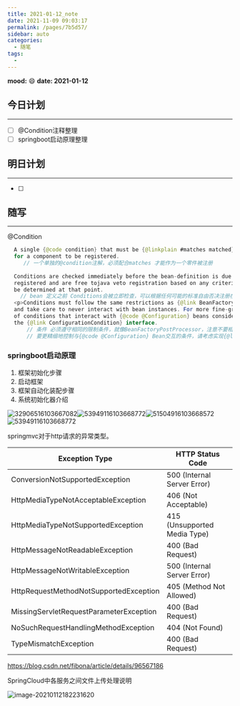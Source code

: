 ```yaml
---
title: 2021-01-12_note
date: 2021-11-09 09:03:17
permalink: /pages/7b5d57/
sidebar: auto
categories:
  - 随笔
tags:
  - 
---
```

**mood:** :smile:  																		**date: 2021-01-12**  

## 今日计划  
------
- [ ]  @Condition注释整理
- [ ]  springboot启动原理整理
## 明日计划  
------
- [ ]  
## 随写 
------

@Condition

```java
  A single {@code condition} that must be {@linkplain #matches matched} in order
  for a component to be registered.
     // 一个单独的@condition注解，必须配合matches 才能作为一个零件被注册
 
  Conditions are checked immediately before the bean-definition is due to be
  registered and are free tojava veto registration based on any criteria that can
  be determined at that point.
 	// bean 定义之前 Conditions会被立即检查，可以根据任何可能的标准自由否决注册在那一点上
  <p>Conditions must follow the same restrictions as {@link BeanFactoryPostProcessor}
  and take care to never interact with bean instances. For more fine-grained control
  of conditions that interact with {@code @Configuration} beans consider implementing
  the {@link ConfigurationCondition} interface.
      // 条件 必须遵守相同的限制条件，就像BeanFactoryPostProcessor，注意不要相互影响其他bean实例
      // 要更精细地控制与{@code @Configuration} Bean交互的条件，请考虑实现{@link ConfigurationCondition}接口。
```







### springboot启动原理

1. 框架初始化步骤
2. 启动框架
3. 框架自动化装配步骤
4. 系统初始化器介绍



![32906516103667082](D:\project\vscode\gitlab\blog\myBlog\docs\每日随笔\2021-01-12_note.assets\32906516103667082.png)![53949116103668772](D:\project\vscode\gitlab\blog\myBlog\docs\每日随笔\2021-01-12_note.assets\53949116103668772-1610413915313.png)![51504916103668572](D:\project\vscode\gitlab\blog\myBlog\docs\每日随笔\2021-01-12_note.assets\51504916103668572.png)![53949116103668772](D:\project\vscode\gitlab\blog\myBlog\docs\每日随笔\2021-01-12_note.assets\10609116103671012.png)









springmvc对于http请求的异常类型。

| Exception Type                          | HTTP Status Code             |
| --------------------------------------- | ---------------------------- |
| ConversionNotSupportedException         | 500 (Internal Server Error)  |
| HttpMediaTypeNotAcceptableException     | 406 (Not Acceptable)         |
| HttpMediaTypeNotSupportedException      | 415 (Unsupported Media Type) |
| HttpMessageNotReadableException         | 400 (Bad Request)            |
| HttpMessageNotWritableException         | 500 (Internal Server Error)  |
| HttpRequestMethodNotSupportedException  | 405 (Method Not Allowed)     |
| MissingServletRequestParameterException | 400 (Bad Request)            |
| NoSuchRequestHandlingMethodException    | 404 (Not Found)              |
| TypeMismatchException                   | 400 (Bad Request)            |

https://blog.csdn.net/fibona/article/details/96567186

SpringCloud中各服务之间文件上传处理说明

![image-20210112182231620](D:\project\vscode\gitlab\blog\myBlog\docs\每日随笔\2021-01-12_note.assets\image-20210112182231620.png)